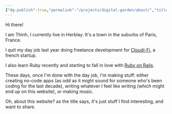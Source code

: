 ```yaml
---
{"dg-publish":true,"permalink":"/projects/digital-garden/about/","title":"About this website (and its author)","updated":"2024-09-22T19:25:18.828+02:00"}
---
```



Hi there!

I am Thinh, I currently live in Herblay. It's a town in the suburbs of Paris, France.

I quit my day job last year doing freelance development for [Cloudi-Fi](https://www.cloudi-fi.com/?target=_blank), a french startup. 

I also learn Ruby recently and starting to fall in love with [Ruby on Rails](https://rubyonrails.org/?target=_blank).

These days, once I'm done with the day job, I'm making stuff: either creating no-code apps (as odd as it might sound for someone who's been coding for the last decade), writing whatever I feel like writing (which might end up on this website), or making music.

Oh, about this website? as the title says, it's just stuff I find interesting, and want to share.
